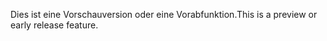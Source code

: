 <span data-ttu-id="69c69-101">Dies ist eine Vorschauversion oder eine Vorabfunktion.</span><span class="sxs-lookup"><span data-stu-id="69c69-101">This is a preview or early release feature.</span></span>
